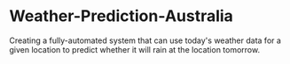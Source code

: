 # Weather-Prediction-Australia
Creating a fully-automated system that can use today's weather data for a given location to predict whether it will rain at the location tomorrow.
